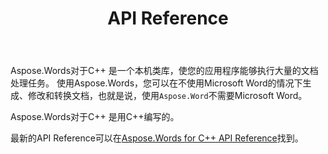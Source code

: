 ﻿---
title: API Reference
second_title: Aspose.Words对于C++
articleTitle: API Reference
linktitle: API Reference
type: docs
weight: 30
description: "学习以下的解释和例子 Aspose.Words对于C++ 在不使用Microsoft Word的情况下生成、转换、修改、呈现和打印文档的类和方法。"
url: /zh/cpp/api-reference/
---

Aspose.Words对于C++ 是一个本机类库，使您的应用程序能够执行大量的文档处理任务。 使用Aspose.Words，您可以在不使用Microsoft Word的情况下生成、修改和转换文档，也就是说，使用`Aspose.Word`不需要Microsoft Word。

Aspose.Words对于C++ 是用C++编写的。

最新的API Reference可以在[Aspose.Words for C++ API Reference](https://reference.aspose.com/words/cpp/)找到。


